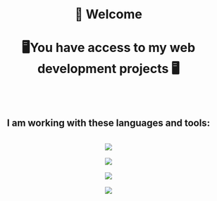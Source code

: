 <h1 align="center"> 👋 Welcome </h1>

<h1 align="center">🖥️You have access to my web development projects 🖥️ </h1>
</br>
</br>
<h2 align="center">I am working with these languages and tools:</h2>
<p align="center">
  <br href="https://skillicons.dev">
    <img src="https://skillicons.dev/icons?i=react,js,vite,sass,css,html" /> </br></br>
    <img src="https://skillicons.dev/icons?i=npm,nodejs,mongodb,postman" /></br></br>
    <img src="https://skillicons.dev/icons?i=git,github" /></br></br>
    <img src="https://skillicons.dev/icons?i=figma,notion" /></br></br>
  </a>
</p>  

